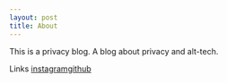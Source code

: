 ```yaml
---
layout: post
title: About
---
```


This is a privacy blog. A blog about privacy and alt-tech.

Links
[instagram](https://instagram.com/siddesdotcom)[github](https://github.com/siddesmedia)
